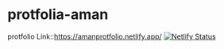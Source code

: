 # protfolia-aman
protfolio Link::https://amanprotfolio.netlify.app/
[![Netlify Status](https://api.netlify.com/api/v1/badges/a343a15b-e4a4-4851-8533-d88c97f8700b/deploy-status)](https://amanprotfolio.netlify.app/)
